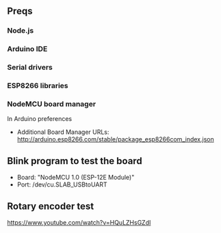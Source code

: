 ## Preqs

### Node.js
### Arduino IDE
### Serial drivers
### ESP8266 libraries
### NodeMCU board manager
In Arduino preferences 
* Additional Board Manager URLs: http://arduino.esp8266.com/stable/package_esp8266com_index.json

## Blink program to test the board
* Board: "NodeMCU 1.0 (ESP-12E Module)"
* Port: /dev/cu.SLAB_USBtoUART

## Rotary encoder test
https://www.youtube.com/watch?v=HQuLZHsGZdI
